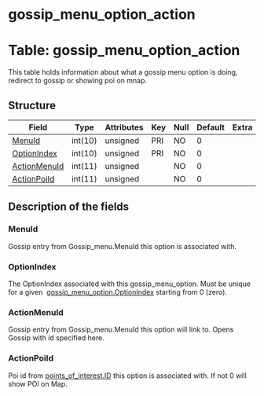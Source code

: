 # gossip\_menu\_option\_action

# **Table: gossip\_menu\_option\_action**

This table holds information about what a gossip menu option is doing, redirect to gossip or showing poi on mnap.

## Structure

| Field             | Type    | Attributes | Key | Null | Default | Extra | Comment |
|-------------------|---------|------------|-----|------|---------|-------|---------|
| [MenuId][1]       | int(10) | unsigned   | PRI | NO   | 0       |       |         |
| [OptionIndex][2]  | int(10) | unsigned   | PRI | NO   | 0       |       |         |
| [ActionMenuId][3] | int(11) | unsigned   |     | NO   | 0       |       |         |
| [ActionPoiId][4]  | int(11) | unsigned   |     | NO   | 0       |       |         |

[1]: #menuid
[2]: #optionindex
[3]: #actionmenuid
[4]: #actionpoiid

## Description of the fields

### MenuId

Gossip entry from Gossip\_menu.MenuId this option is associated with.

### OptionIndex

The OptionIndex associated with this gossip\_menu\_option. Must be unique for a given  [gossip\_menu\_option.OptionIndex](https://trinitycore.atlassian.net/wiki/spaces/tc/pages/2130188/gossip+menu+option#gossip_menu_option-OptionIndex) starting from 0 (zero).

### ActionMenuId

Gossip entry from Gossip\_menu.MenuId this option will link to. Opens Gossip with id specified here.

### ActionPoiId

Poi id from [points\_of\_interest.ID](https://trinitycore.atlassian.net/wiki/spaces/tc/pages/2130272/points+of+interest#points_of_interest-ID) this option is associated with.
If not 0 will show POI on Map.
